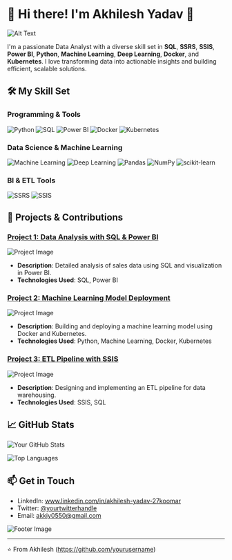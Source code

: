 # 👋 Hi there! I'm Akhilesh Yadav 👋


![Alt Text]([direct_link_to_your_gif](https://www.google.com/url?sa=i&url=https%3A%2F%2Fyoucab.lk%2F%3Fw%3Dconvert-video-to-transparent-background-gifs-gif-to-video-uu-NxwYQ4uV&psig=AOvVaw0aR7svMWdwzvrsTbshuvod&ust=1716459447103000&source=images&cd=vfe&opi=89978449&ved=0CBEQjRxqGAoTCNinqu6DoYYDFQAAAAAdAAAAABCMAQ))


I'm a passionate Data Analyst with a diverse skill set in **SQL**, **SSRS**, **SSIS**, **Power BI**, **Python**, **Machine Learning**, **Deep Learning**, **Docker**, and **Kubernetes**. I love transforming data into actionable insights and building efficient, scalable solutions.

## 🛠️ My Skill Set

### Programming & Tools
![Python](https://img.shields.io/badge/Python-3776AB?style=for-the-badge&logo=python&logoColor=white)
![SQL](https://img.shields.io/badge/SQL-003B57?style=for-the-badge&logo=sql&logoColor=white)
![Power BI](https://img.shields.io/badge/Power%20BI-F2C811?style=for-the-badge&logo=power-bi&logoColor=white)
![Docker](https://img.shields.io/badge/Docker-2496ED?style=for-the-badge&logo=docker&logoColor=white)
![Kubernetes](https://img.shields.io/badge/Kubernetes-326CE5?style=for-the-badge&logo=kubernetes&logoColor=white)

### Data Science & Machine Learning
![Machine Learning](https://img.shields.io/badge/Machine%20Learning-FF6F00?style=for-the-badge&logo=machine-learning&logoColor=white)
![Deep Learning](https://img.shields.io/badge/Deep%20Learning-8A2BE2?style=for-the-badge&logo=deep-learning&logoColor=white)
![Pandas](https://img.shields.io/badge/Pandas-150458?style=for-the-badge&logo=pandas&logoColor=white)
![NumPy](https://img.shields.io/badge/NumPy-013243?style=for-the-badge&logo=numpy&logoColor=white)
![scikit-learn](https://img.shields.io/badge/scikit--learn-F7931E?style=for-the-badge&logo=scikit-learn&logoColor=white)

### BI & ETL Tools
![SSRS](https://img.shields.io/badge/SSRS-0078D4?style=for-the-badge&logo=ssrs&logoColor=white)
![SSIS](https://img.shields.io/badge/SSIS-FF6F00?style=for-the-badge&logo=ssis&logoColor=white)

## 🌟 Projects & Contributions

### [Project 1: Data Analysis with SQL & Power BI](https://github.com/yourusername/project1)
![Project Image](https://via.placeholder.com/400x200.png?text=Project+1+Image)
- **Description**: Detailed analysis of sales data using SQL and visualization in Power BI.
- **Technologies Used**: SQL, Power BI

### [Project 2: Machine Learning Model Deployment](https://github.com/yourusername/project2)
![Project Image](https://via.placeholder.com/400x200.png?text=Project+2+Image)
- **Description**: Building and deploying a machine learning model using Docker and Kubernetes.
- **Technologies Used**: Python, Machine Learning, Docker, Kubernetes

### [Project 3: ETL Pipeline with SSIS](https://github.com/yourusername/project3)
![Project Image](https://via.placeholder.com/400x200.png?text=Project+3+Image)
- **Description**: Designing and implementing an ETL pipeline for data warehousing.
- **Technologies Used**: SSIS, SQL

## 📈 GitHub Stats

![Your GitHub Stats](https://github-readme-stats.vercel.app/api?username=yourusername&show_icons=true&theme=radical)

![Top Languages](https://github-readme-stats.vercel.app/api/top-langs/?username=yourusername&layout=compact&theme=radical)


## 📫 Get in Touch

- LinkedIn: www.linkedin.com/in/akhilesh-yadav-27koomar
- Twitter: [@yourtwitterhandle](https://twitter.com/yourtwitterhandle)
- Email: akkiy0550@gmail.com

![Footer Image](https://via.placeholder.com/800x100.png?text=Thanks+for+visiting!)

---

⭐️ From Akhilesh (https://github.com/yourusername)
